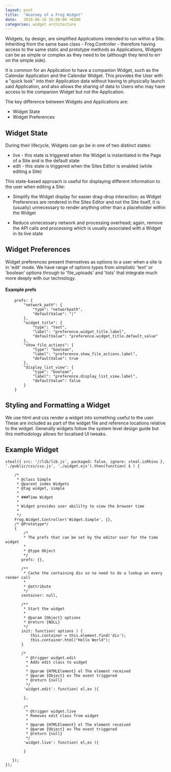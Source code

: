 ```yaml
---
layout: post
title:  "Anatomy of a Frog Widget"
date:   2016-06-16 10:00:00 +0100
categories: widget architecture
---
```


Widgets, by design, are simplified Applications intended to run within a Site. Inheriting from the same base class - Frog.Controller - therefore having access to the same static and prototype methods as Applications, Widgets can be as simple or complex as they need to be (although they tend to err on the simple side).

It is common for an Application to have a companion Widget, such as the Calendar Application and the Calendar Widget. This provides the User with a "quick look" into their Application data without having to physically launch said Application, and also allows the sharing of data to Users who may have access to the companion Widget but not the Application.

The key difference between Widgets and Applications are:

 * Widget State
 * Widget Preferences

## Widget State

During their lifecycle, Widgets can go be in one of two distinct states:

 * live - this state is triggered when the Widget is instantiated in the Page of a Site and is the default state
 * edit - this state is triggered when the Sites Editor is enabled (while editing a Site)

This state-based approach is useful for displaying different information to the user when editing a Site:

 * Simplify the Widget display for easier drag-drop interaction; as Widget Preferences are rendered in the Sites Editor and not the Site itself, it is (usually) unnecessary to render anything other than a placeholder within the Widget

 * Reduce unnecessary network and processing overhead; again, remove the API calls and processing which is usually associated with a Widget in its live state

## Widget Preferences

Widget preferences present themselves as options to a user when a site is in 'edit' mode.  We have range of options types from simplistic 'text' or 'boolean' options through to 'file_uploads' and 'lists' that integrate much more deeply with our technology.

#### Example prefs

        prefs: {
            "network_path": {
                "type": "networkpath",
                "defaultValue": "|"
            },
            "widget_title": {
                "type": "text",
                "label": "preference.widget_title.label",
                "defaultValue": "preference.widget_title.default_value"
            },
            "show_file_actions": {
                "type": "boolean",
                "label": "preference.show_file_actions.label",
                "defaultValue": true
            },
            "display_list_view": {
                "type": "boolean",
                "label": "preference.display_list_view.label",
                "defaultValue": false
            }
        }

## Styling and Formatting a Widget

We use  html and css render a widget into something useful to the user.  These are included as part of the widget file and reference locations relative to the widget. Generally widgets follow the system level design guide but this methodology allows for localised UI tweaks.

## Example Widget

    steal({ src: '//lib/lib.js', packaged: false, ignore: steal.isRhino }, './public/css/css.js', './widget.ejs').then(function( $ ) {

        /*
         * @class Simple
         * @parent index Widgets
         * @tag widget, simple
         *
         * ###Time Widget
         *
         * Widget provides user abililty to view the browser time
         *
         */
        Frog.Widget.Controller('Widget.Simple', {},
        /* @Prototype*/
        {
            /*
            * The prefs that can be set by the editor user for the time widget
            *
            * @type Object
            */
           prefs: {},

           /**
            * Cache the containing div so no need to do a lookup on every render call
            *
            * @attribute
            */
           container: null,

           /**
            * Start the widget
            *
            * @param {Object} options
            * @return {NULL}
            */
           init: function( options ) {
               this.container = this.element.find('div');
               this.container.html("Hello World");
           }

           /*
             * @trigger widget.edit
             * Adds edit class to widget
             *
             * @param {HTMLElement} el The element received
             * @param {Object} ev The event triggered
             * @return {null}
             */
            'widget.edit': function( el,ev ){
                
            },

            /*
             * @trigger widget.live
             * Removes edit class from widget
             *
             * @param {HTMLElement} el The element received
             * @param {Object} ev The event triggered
             * @return {null}
             */
            'widget.live': function( el,ev ){
                
            }

       });
    });